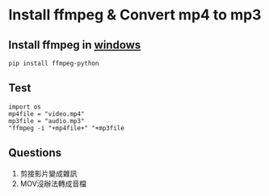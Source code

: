 # Install ffmpeg & Convert mp4 to mp3
## Install ffmpeg in [windows](https://pypi.org/project/ffmpeg-python/)
```
pip install ffmpeg-python
```
## Test 
```
import os
mp4file = "video.mp4"
mp3file = "audio.mp3"
"ffmpeg -i "+mp4file+" "+mp3file
```

## Questions
1. 剪接影片變成雜訊
2. MOV沒辦法轉成音檔 

